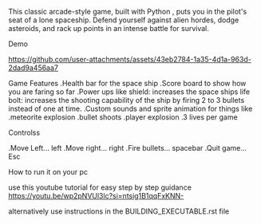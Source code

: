 This classic arcade-style game, built with Python , puts you in the pilot's seat of a lone spaceship. Defend yourself against alien hordes, dodge asteroids, and rack up points in an intense battle for survival.

Demo


https://github.com/user-attachments/assets/43eb2784-1a35-4d1a-963d-2dad9a456aa7

Game Features
.Health bar for the space ship
.Score board to show how you are faring so far
.Power ups like
   shield: increases the space ships life
   bolt: increases the shooting capability of the ship by firing 2 to 3 bullets instead of one at time.
.Custom sounds and sprite animation for things like
.meteorite explosion
.bullet shoots
.player explosion
.3 lives per game

Controlss

.Move Left...	left
.Move right...	right
.Fire bullets...	spacebar
.Quit game...	Esc



How to run it on your pc 

use this youtube tutorial for easy step by step guidance 
https://youtu.be/wp2pNVUl3lc?si=ntsig1B1qqFxKNN-

alternatively use instructions in the BUILDING_EXECUTABLE.rst file
